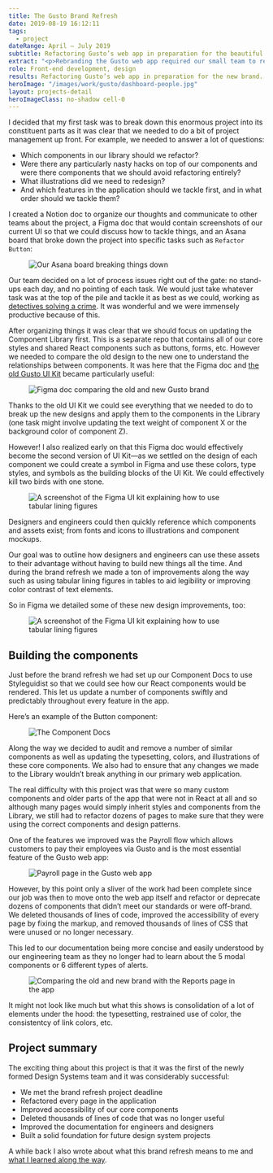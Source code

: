 ```yaml
---
title: The Gusto Brand Refresh
date: 2019-08-19 16:12:11
tags:
  - project
dateRange: April – July 2019
subtitle: Refactoring Gusto’s web app in preparation for the beautiful new brand.
extract: "<p>Rebranding the Gusto web app required our small team to refactor dozens of React components, hundreds of pages, as well as update our type styles, icons, illustrations, and fonts. With this project we finally established the Design Systems team as being one of the fastest and most progressive teams at Gusto. And we built something rather lovely in the process, too.</p>"
role: Front-end development, design
results: Refactoring Gusto’s web app in preparation for the new brand.
heroImage: "/images/work/gusto/dashboard-people.jpg"
layout: projects-detail
heroImageClass: no-shadow cell-0
---
```


I decided that my first task was to break down this enormous project into its constituent parts as it was clear that we needed to do a bit of project management up front. For example, we needed to answer a lot of questions:

<ul class="solutions-list">
  <li>Which components in our library should we refactor?</li>
  <li>Were there any particularly nasty hacks on top of our components and were there components that we should avoid refactoring entirely?</li>
  <li>What illustrations did we need to redesign?</li>
  <li>And which features in the application should we tackle first, and in what order should we tackle them?</li>
</ul>

I created a Notion doc to organize our thoughts and communicate to other teams about the project, a Figma doc that would contain screenshots of our current UI so that we could discuss how to tackle things, and an Asana board that broke down the project into specific tasks such as `Refactor Button`:

<div class="m-wrapper--full">
  <figure class="m-wrapper--unpadded">
    <img class="chrome-shadow" src="/images/work/gusto/asana-board.png" alt="Our Asana board breaking things down" >
  </figure>
</div>

Our team decided on a lot of process issues right out of the gate: no stand-ups each day, and no pointing of each task. We would just take whatever task was at the top of the pile and tackle it as best as we could, working as [detectives solving a crime](/notes/partners-in-crime). It was wonderful and we were immensely productive because of this.

After organizing things it was clear that we should focus on updating the Component Library first. This is a separate repo that contains all of our core styles and shared React components such as buttons, forms, etc. However we needed to compare the old design to the new one to understand the relationships between components. It was here that the Figma doc and [the old Gusto UI Kit](/projects/figma-ui-kit) became particularly useful:

<div class="m-wrapper--full">
  <figure class="m-wrapper--unpadded">
    <img src="/images/work/gusto/figma-design-process.png" alt="Figma doc comparing the old and new Gusto brand" >
  </figure>
</div>

Thanks to the old UI Kit we could see everything that we needed to do to break up the new designs and apply them to the components in the Library (one task might involve updating the text weight of component X or the background color of component Z).

However! I also realized early on that this Figma doc would effectively become the second version of UI Kit—as we settled on the design of each component we could create a symbol in Figma and use these colors, type styles, and symbols as the building blocks of the UI Kit. We could effectively kill two birds with one stone.

<div class="m-wrapper--full">
  <figure class="m-wrapper--unpadded">
    <img class="chrome-shadow" src="/images/work/gusto/ui-kit.jpg " alt="A screenshot of the Figma UI kit explaining how to use tabular lining figures" />
  </figure>
</div>

Designers and engineers could then quickly reference which components and assets exist; from fonts and icons to illustrations and component mockups.

Our goal was to outline how designers and engineers can use these assets to their advantage without having to build new things all the time. And during the brand refresh we made a ton of improvements along the way such as using tabular lining figures in tables to aid legibility or improving color contrast of text elements.

So in Figma we detailed some of these new design improvements, too:

<div class="m-wrapper--full">
  <figure class="m-wrapper--unpadded">
    <img src="/images/work/gusto/figma-walkthrough.jpg" alt="A screenshot of the Figma UI kit explaining how to use tabular lining figures" >
  </figure>
</div>

## Building the components

Just before the brand refresh we had set up our Component Docs to use Styleguidist so that we could see how our React components would be rendered. This let us update a number of components swiftly and predictably throughout every feature in the app.

Here’s an example of the Button component:

<div class="m-wrapper--full">
  <figure class="m-wrapper--unpadded">
    <img class="chrome-shadow" loading="lazy" src="/images/work/gusto/component-docs.jpg" alt="The Component Docs" >
  </figure>
</div>

Along the way we decided to audit and remove a number of similar components as well as updating the typesetting, colors, and illustrations of these core components. We also had to ensure that any changes we made to the Library wouldn’t break anything in our primary web application.

The real difficulty with this project was that were so many custom components and older parts of the app that were not in React at all and so although many pages would simply inherit styles and components from the Library, we still had to refactor dozens of pages to make sure that they were using the correct components and design patterns.

One of the features we improved was the Payroll flow which allows customers to pay their employees via Gusto and is the most essential feature of the Gusto web app:

<div class="m-wrapper--full">
  <figure class="m-wrapper--unpadded">
    <img class="chrome-shadow" src="/images/work/gusto/payroll.jpg" alt="Payroll page in the Gusto web app" >
  </figure>
</div>

However, by this point only a sliver of the work had been complete since our job was then to move onto the web app itself and refactor or deprecate dozens of components that didn’t meet our standards or were off-brand. We deleted thousands of lines of code, improved the accessibility of every page by fixing the markup, and removed thousands of lines of CSS that were unused or no longer necessary.

This led to our documentation being more concise and easily understood by our engineering team as they no longer had to learn about the 5 modal components or 6 different types of alerts.

<div class="m-wrapper--full">
  <figure class="m-wrapper--unpadded">
    <img src="/images/work/gusto/product-comparison.jpg" alt="Comparing the old and new brand with the Reports page in the app" >
  </figure>
</div>

It might not look like much but what this shows is consolidation of a lot of elements under the hood: the typesetting, restrained use of color, the consistentcy of link colors, etc.

## Project summary

The exciting thing about this project is that it was the first of the newly formed Design Systems team and it was considerably successful:

<ul class="solutions-list">
  <li>We met the brand refresh project deadline</li>
  <li>Refactored every page in the application</li>
  <li>Improved accessibility of our core components</li>
  <li>Deleted thousands of lines of code that was no longer useful</li>
  <li>Improved the documentation for engineers and designers</li>
  <li>Built a solid foundation for future design system projects</li>
</ul>

A while back I also wrote about what this brand refresh means to me and <a href="/notes/the-success-of-many-days">what I learned along the way</a>.
